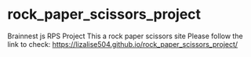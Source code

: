 # rock_paper_scissors_project
Brainnest js RPS Project
This a rock paper scissors site Please follow the link to check: https://lizalise504.github.io/rock_paper_scissors_project/
